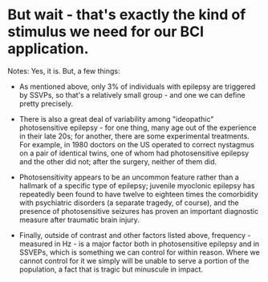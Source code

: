# But wait - that's exactly the kind of stimulus we need for our BCI application.

Notes: Yes, it is. But, a few things:

* As mentioned above, only 3% of individuals with epilepsy are triggered by SSVPs, so that's a relatively small group - and one we can define pretty precisely.

* There is also a great deal of variability among "ideopathic" photosensitive epilepsy - for one thing, many age out of the experience in their late 20s; for another, there are some experimental treatments. For example, in 1980 doctors on the US operated to correct nystagmus on a pair of identical twins, one of whom had photosensitive epilepsy and the other did not; after the surgery, neither of them did.

* Photosensitivity appears to be an uncommon feature rather than a hallmark of a specific type of epilepsy; juvenile myoclonic epilepsy has repeatedly been found to have twelve to eighteen times the comorbidity with psychiatric disorders (a separate tragedy, of course), and the presence of photosensitive seizures has proven an important diagnostic measure after traumatic brain injury.

* Finally, outside of contrast and other factors listed above, frequency - measured in Hz - is a major factor both in photosensitive epilepsy and in SSVEPs, which is something we can control for within reason. Where we cannot control for it we simply will be unable to serve a portion of the population, a fact that is tragic but minuscule in impact.